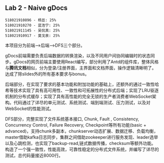 ## Lab 2 - Naive gDocs

```
518021910896 - 杨亘: 25%
518021910270 - 蓝浩宁: 25%
518021911145 - 吴侃真: 25%
518021910917 - 莫戈泉: 25%
```
本项目分为前端-->后端-->DFS三个部分。

gDocs前端需要负责后端数据的转换渲染，以及不同用户间协同编辑时的状态同步。gDocs的网页前端主要使用React编写，部分利用了Antd的组件库，整体风格与**腾讯文档**相似，分为登录/注册界面，主界面和文档界面，操作逻辑清晰明了。达成了除slides外的所有基本要求与bonus。

后端部分，在实现了要求的基本功能和附加功能的基础上，还额外的通过一致性哈希等技术实现了具有高可用性、一致性和可拓展性的分布式后端；实现了LRU驱逐机制的分布式缓存；实现了具有高性能的完全无锁的生产者消费者WebSocket架构。代码通过了详尽的单元测试、系统测试、端到端测试、压力测试，以及对WebSocket的性能测试。

DFS部分，完整实现了文件系统基本接口, Chunk,  Fault , Consistency, Concurrency Control, Failure Recovery,  Checkpoint等所有功能(basic + advanced)，支持chunk多副本，chunkserver动态扩展、数据迁移、负载均衡，master借助kafka日志同步，集群之间借助zookeeper进行服务发现、leader选举以及心跳检测，也实现了backup-read,链式数据传播，checksum等额外功能。构造了一个强一致性，性能高效，可靠性稳定的分布式文件系统，并编写了详尽的测试，总代码量接近8000行。

